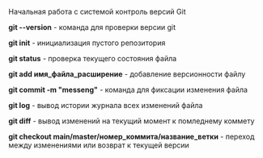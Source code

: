 Начальная работа с системой контроль версий Git

**git --version** - команда для проверки версии git

**git init** - инициализация пустого репозитория 

**git status** - проверка текущего состояния файла

**git add имя_файла_расширение** - добавление версионности файлу

**git commit -m "messeng"** - команда для фиксации изменения файла

**git log** - вывод истории журнала всех изменений файла

**git diff** - вывод изменений на текущий момент к помледнему коммету

**git checkout main/master/номер_коммита/название_ветки** -  переход между изменениями или возврат к текущей версии
